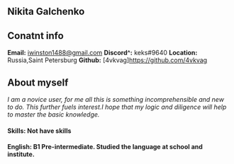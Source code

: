 ## Nikita Galchenko
## Conatnt info
**Email:** iwinston1488@gmail.com
**Discord^:** keks#9640
**Location:** Russia,Saint Petersburg
**Github:** [4vkvag]https://github.com/4vkvag
## About myself 
*I am a novice user, for me all this is something incomprehensible and new to do. This further fuels interest.I hope that my logic and diligence will help to master the basic knowledge.*

#### **Skills:** Not have skills

#### **English:** B1 Pre-intermediate. Studied the language at school and institute.
